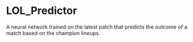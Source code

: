 # LOL_Predictor
 A neural network trained on the latest patch that predicts the outcome of a match based on the champion lineups.
